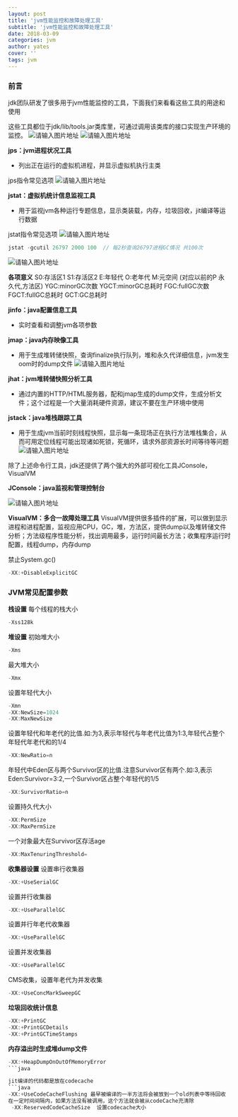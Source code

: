 ```yaml
---
layout: post
title: 'jvm性能监控和故障处理工具'
subtitle: 'jvm性能监控和故障处理工具'
date: 2018-03-09
categories: jvm
author: yates
cover: ''
tags: jvm
---
```


### 前言
jdk团队研发了很多用于jvm性能监控的工具，下面我们来看看这些工具的用途和使用


这些工具都位于jdk/lib/tools.jar类库里，可通过调用该类库的接口实现生产环境的监控。
![请输入图片地址](http://yatesblog.oss-cn-shenzhen.aliyuncs.com/img/2018-03-19-jvm/10.png)
![请输入图片地址](http://yatesblog.oss-cn-shenzhen.aliyuncs.com/img/2018-03-19-jvm/11.png)

**jps：jvm进程状况工具**
- 列出正在运行的虚拟机进程，并显示虚拟机执行主类

jps指令常见选项
![请输入图片地址](http://yatesblog.oss-cn-shenzhen.aliyuncs.com/img/2018-03-19-jvm/12.png)

**jstat：虚拟机统计信息监视工具**
- 用于监视jvm各种运行专题信息，显示类装载，内存，垃圾回收，jit编译等运行数据

jstat指令常见选项
![请输入图片地址](http://yatesblog.oss-cn-shenzhen.aliyuncs.com/img/2018-03-19-jvm/13.png)


```java
jstat -gcutil 26797 2000 100  // 每2秒查询26797进程GC情况 共100次 
```
![请输入图片地址](http://yatesblog.oss-cn-shenzhen.aliyuncs.com/img/2018-03-19-jvm/38.png)

**各项意义**
S0:存活区1
S1:存活区2
E:年轻代
O:老年代
M:元空间 (对应以前的P 永久代,方法区)
YGC:minorGC次数
YGCT:minorGC总耗时
FGC:fullGC次数
FGCT:fullGC总耗时
GCT:GC总耗时


**jinfo：java配置信息工具**
- 实时查看和调整jvm各项参数

**jmap：java内存映像工具**
- 用于生成堆转储快照，查询finalize执行队列，堆和永久代详细信息，jvm发生oom时的dump文件
![请输入图片地址](http://yatesblog.oss-cn-shenzhen.aliyuncs.com/img/2018-03-19-jvm/14.png)

**jhat：jvm堆转储快照分析工具**
- 通过内置的HTTP/HTML服务器，配和jmap生成的dump文件，生成分析文件；这个过程是一个大量消耗硬件资源，建议不要在生产环境中使用

**jstack：java堆栈跟踪工具**
- 用于生成jvm当前时刻线程快照，显示每一条现场正在执行方法堆栈集合，从而可用定位线程可能出现诸如死锁，死循环，请求外部资源长时间等待等问题
![请输入图片地址](http://yatesblog.oss-cn-shenzhen.aliyuncs.com/img/2018-03-19-jvm/15.png)

除了上述命令行工具，jdk还提供了两个强大的外部可视化工具JConsole，VisualVM

**JConsole：java监视和管理控制台**

![请输入图片地址](http://yatesblog.oss-cn-shenzhen.aliyuncs.com/img/2018-03-19-jvm/16.png)

**VisualVM：多合一故障处理工具**
VisualVM提供很多插件的扩展，可以做到显示进程和进程配置，监视应用CPU，GC，堆，方法区，提供dump以及堆转储文件分析；方法级程序性能分析，找出调用最多，运行时间最长方法；收集程序运行时配置，线程dump，内存dump


禁止System.gc()
```java
-XX:+DisableExplicitGC
```

### JVM常见配置参数

**栈设置** 
每个线程的栈大小
```java
-Xss128k
```

**堆设置** 
初始堆大小
```java
-Xms
```
最大堆大小
```java
-Xmx
```
设置年轻代大小
```java
-Xmn
-XX:NewSize=1024 
-XX:MaxNewSize 
```
设置年轻代和年老代的比值.如:为3,表示年轻代与年老代比值为1:3,年轻代占整个年轻代年老代和的1/4
```java
-XX:NewRatio=n
```
年轻代中Eden区与两个Survivor区的比值.注意Survivor区有两个.如:3,表示Eden:Survivor=3:2,一个Survivor区占整个年轻代的1/5
```java
-XX:SurvivorRatio=n
```
设置持久代大小
```java
-XX:PermSize
-XX:MaxPermSize
```
一个对象最大在Survivor区存活age
```java
-XX:MaxTenuringThreshold=
```

**收集器设置**
设置串行收集器
```java
-XX:+UseSerialGC
```
设置并行收集器
```java
-XX:+UseParallelGC
```
设置并行年老代收集器
```java
-XX:+UseParallelGC
```
设置并发收集器
```java
-XX:+UseParallelGC
```
CMS收集，设置年老代为并发收集
```java
-XX:+UseConcMarkSweepGC
```
**垃圾回收统计信息**
```java
-XX:+PrintGC 
-XX:+PrintGCDetails 
-XX:+PrintGCTimeStamps 
```

**内存溢出时生成堆dump文件**
```java
-XX:+HeapDumpOnOutOfMemoryError
```java

jit编译的代码都是放在codecache
```java
-XX:+UseCodeCacheFlushing 最早被编译的一半方法将会被放到一个old列表中等待回收
在一定时间间隔内，如果方法没有被调用，这个方法就会被从codeCache充清除
 -XX:ReservedCodeCacheSize  设置codecache大小
```
